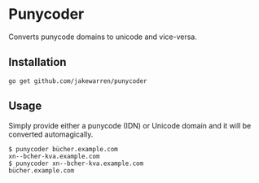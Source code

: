 # Punycoder

Converts punycode domains to unicode and vice-versa.

## Installation

```
go get github.com/jakewarren/punycoder
```

## Usage

Simply provide either a punycode (IDN) or Unicode domain and it will be converted automagically.

```
$ punycoder bücher.example.com
xn--bcher-kva.example.com
$ punycoder xn--bcher-kva.example.com
bücher.example.com
```
